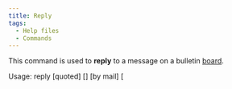 ```yaml
---
title: Reply
tags:
  - Help files
  - Commands
---
```

This command is used to **reply** to a message on a bulletin
[board](board "wikilink").

Usage: reply \[quoted\] \[<number>\] \[by mail\] \[

<title>

\]

If <number> is omitted (or replaced by some abbreviation of the word
'last') you reply to the last message you read.

If

<title>

is omitted your message will have the title of the message you are
replying to with 'Re: ' prepended to it.

If you include the word 'quoted', the messages you are replying to will
be included quoted using '\>'.

If you write 'by [mail](mail "wikilink")', you will instead send a
private mail to the author. Example:

` reply 123 by mail             reply to message 123 by mail`
` rep q b m                     reply quoted to last message by mail`

Obviously, you must be in the same [room](room "wikilink") as the board
you wish to write on for this command to work.

See also: [Boards](Boards "wikilink"), [Mark](Mark "wikilink"),
[Read](Read "wikilink"), [Tail](Tail "wikilink"),
[Write](Write "wikilink")
